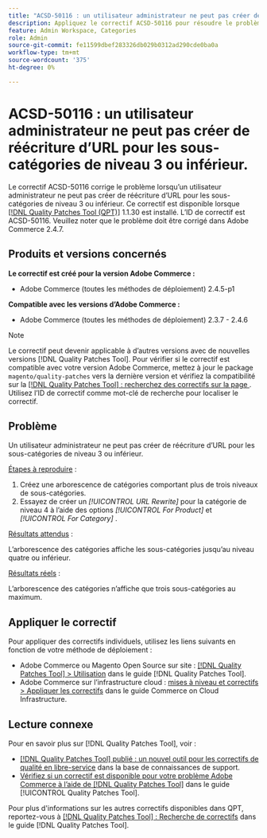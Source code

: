 ```yaml
---
title: "ACSD-50116 : un utilisateur administrateur ne peut pas créer de réécriture d’URL pour les sous-catégories de niveau 3 ou inférieur"
description: Appliquez le correctif ACSD-50116 pour résoudre le problème Adobe Commerce en raison duquel un utilisateur administrateur ne peut pas créer de réécriture d’URL pour les sous-catégories de niveau 3 ou inférieur.
feature: Admin Workspace, Categories
role: Admin
source-git-commit: fe11599dbef283326db029b0312ad290cde0ba0a
workflow-type: tm+mt
source-wordcount: '375'
ht-degree: 0%

---
```


# ACSD-50116 : un utilisateur administrateur ne peut pas créer de réécriture d’URL pour les sous-catégories de niveau 3 ou inférieur.

Le correctif ACSD-50116 corrige le problème lorsqu’un utilisateur administrateur ne peut pas créer de réécriture d’URL pour les sous-catégories de niveau 3 ou inférieur. Ce correctif est disponible lorsque [[!DNL Quality Patches Tool (QPT)]](https://experienceleague.adobe.com/fr/docs/commerce-knowledge-base/kb/announcements/commerce-announcements/magento-quality-patches-released-new-tool-to-self-serve-quality-patches) 1.1.30 est installé. L’ID de correctif est ACSD-50116. Veuillez noter que le problème doit être corrigé dans Adobe Commerce 2.4.7.

## Produits et versions concernés

**Le correctif est créé pour la version Adobe Commerce :**

* Adobe Commerce (toutes les méthodes de déploiement) 2.4.5-p1

**Compatible avec les versions d’Adobe Commerce :**

* Adobe Commerce (toutes les méthodes de déploiement) 2.3.7 - 2.4.6

>[!NOTE]
>
>Le correctif peut devenir applicable à d’autres versions avec de nouvelles versions [!DNL Quality Patches Tool]. Pour vérifier si le correctif est compatible avec votre version Adobe Commerce, mettez à jour le package `magento/quality-patches` vers la dernière version et vérifiez la compatibilité sur la [[!DNL Quality Patches Tool] : recherchez des correctifs sur la page ](https://experienceleague.adobe.com/tools/commerce-quality-patches/index.html?lang=fr). Utilisez l’ID de correctif comme mot-clé de recherche pour localiser le correctif.

## Problème

Un utilisateur administrateur ne peut pas créer de réécriture d’URL pour les sous-catégories de niveau 3 ou inférieur.

<u>Étapes à reproduire</u> :

1. Créez une arborescence de catégories comportant plus de trois niveaux de sous-catégories.
1. Essayez de créer un *[!UICONTROL URL Rewrite]* pour la catégorie de niveau 4 à l’aide des options *[!UICONTROL For Product]* et *[!UICONTROL For Category]* .

<u>Résultats attendus</u> :

L’arborescence des catégories affiche les sous-catégories jusqu’au niveau quatre ou inférieur.

<u>Résultats réels</u> :

L’arborescence des catégories n’affiche que trois sous-catégories au maximum.

## Appliquer le correctif

Pour appliquer des correctifs individuels, utilisez les liens suivants en fonction de votre méthode de déploiement :

* Adobe Commerce ou Magento Open Source sur site : [[!DNL Quality Patches Tool] > Utilisation](/help/tools/quality-patches-tool/usage.md) dans le guide [!DNL Quality Patches Tool].
* Adobe Commerce sur l’infrastructure cloud : [mises à niveau et correctifs > Appliquer les correctifs](https://experienceleague.adobe.com/docs/commerce-cloud-service/user-guide/develop/upgrade/apply-patches.html?lang=fr) dans le guide Commerce on Cloud Infrastructure.

## Lecture connexe

Pour en savoir plus sur [!DNL Quality Patches Tool], voir :

* [[!DNL Quality Patches Tool] publié : un nouvel outil pour les correctifs de qualité en libre-service](https://experienceleague.adobe.com/fr/docs/commerce-knowledge-base/kb/announcements/commerce-announcements/magento-quality-patches-released-new-tool-to-self-serve-quality-patches) dans la base de connaissances de support.
* [Vérifiez si un correctif est disponible pour votre problème Adobe Commerce à l’aide de  [!DNL Quality Patches Tool]](/help/tools/quality-patches-tool/patches-available-in-qpt/check-patch-for-magento-issue-with-magento-quality-patches.md) dans le guide [!UICONTROL Quality Patches Tool].


Pour plus d&#39;informations sur les autres correctifs disponibles dans QPT, reportez-vous à [[!DNL Quality Patches Tool] : Recherche de correctifs](https://experienceleague.adobe.com/tools/commerce-quality-patches/index.html?lang=fr) dans le guide [!DNL Quality Patches Tool].
